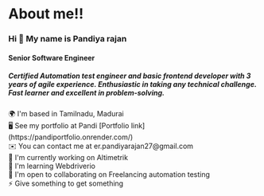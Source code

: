 <html>
    <head>
    </head>
    <body>
        <div><!-- commented line model -->
            <h1>About me!!</h1>
            <h3>Hi 👋 My name is Pandiya rajan</h3>
            <h4>Senior Software Engineer</h4>
            <h5>Certified Automation test engineer and basic frontend developer
                with 3 years of agile experience. Enthusiastic in taking any
                technical challenge. Fast learner and excellent in
                problem-solving.</h5>
            <p>
                🌍 I'm based in Tamilnadu, Madurai<br>
                🖥️ See my portfolio at Pandi [Portfolio link](https://pandiportfolio.onrender.com/)<br>
                ✉️ You can contact me at er.pandiyarajan27@gmail.com<br>
                🚀 I'm currently working on Altimetrik<br>
                🧠 I'm learning Webdriverio<br>
                🤝 I'm open to collaborating on Freelancing automation testing<br>
                ⚡ Give something to get something<br>
            </p>
        </div>
    </body>
</html>
